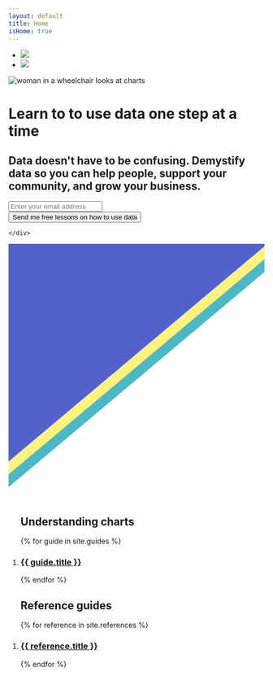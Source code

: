 ```yaml
---
layout: default
title: Home
isHome: true
---
```

 <div class="home-section">  
    <div class="content wrapper">
    <ul class="header-badge">
        <li class="badge-list"><a href="https://figure.nz"><img src="{{site.baseurl}}/assets/img/ChartBadge.svg" /></a></li>
        <li class="badge-list"><a href="https://internetnz.nz"><img src="{{site.baseurl}}/assets/img/inz.svg" /></a></li>
    </ul>
        <img class="home-image" src="{{site.baseurl}}/assets/img/home-image.png" alt="woman in a wheelchair looks at charts">
        <h1>Learn to to use data one step at a time</h1>
        <h2>Data doesn't have to be confusing. Demystify data so you can help people, support your community, and grow your business.</h2> 
        <!-- Begin Mailchimp Signup Form -->
<div id="mc_embed_signup">
<form action="https://figure.us7.list-manage.com/subscribe/post?u=18ecb50cbd5142b2c53c303c5&amp;id=ef91311dbd" method="post" id="mc-embedded-subscribe-form" name="mc-embedded-subscribe-form" class="validate" target="_blank" novalidate>
    <div id="mc_embed_signup_scroll">
	<!-- <label for="mce-EMAIL">Send me lessons on how to use data</label> -->
	<input type="email" value="" name="EMAIL" class="email" id="mce-EMAIL" placeholder="Enter your email address" required>
    <div class="mc-field-group input-group" style="display:none">
    <ul><li><input type="checkbox" value="1" name="group[78057][1]" id="mce-group[78057]-78057-0"><label for="mce-group[78057]-78057-0">Newsletter</label></li>
    <li><input type="checkbox" value="2" name="group[78057][2]" id="mce-group[78057]-78057-1"><label for="mce-group[78057]-78057-1">Legacy Account Holders</label></li>
    <li><input type="checkbox" value="4" name="group[78057][4]" id="mce-group[78057]-78057-2"><label for="mce-group[78057]-78057-2">Event 2020</label></li>
    <li><input type="checkbox" value="8" name="group[78057][8]" id="mce-group[78057]-78057-3" checked><label for="mce-group[78057]-78057-3">Learn about data</label></li>
    </ul>
    </div>
    <!-- real people should not fill this in and expect good things - do not remove this or risk form bot signups-->
    <div style="position: absolute; left: -5000px;" aria-hidden="true"><input type="text" name="b_18ecb50cbd5142b2c53c303c5_ef91311dbd" tabindex="-1" value=""></div>
    <div class="clear"><input type="submit" value="Send me free lessons on how to use data" name="subscribe" id="mc-embedded-subscribe" class="button"></div>
    </div>
</form>
</div>

<!--End mc_embed_signup-->
    </div>
</div>
<div class="svg-stripe">  
    <svg xmlns="http://www.w3.org/2000/svg" viewBox="0 0 100 100" preserveAspectRatio="none" class="svg-stripe hp-topics-svg-top" focusable="false">
        <polygon fill="#5461c8" points="0,-.5 100,-.5 100,1.5 0,1.5"></polygon>
        <polygon fill="#5461c8" points="0,1 100,1 0,85"></polygon>
        <polygon fill="#fbf280" points="0,85 100,1 100,6 0,90"></polygon>
        <polygon fill="#4db7c6" points="0,90 100,6 100,11 0,95"></polygon>
        <polygon fill="#ffffff" points="0,95 100,11 100,17 0,100"></polygon>
    </svg>
</div>

<div class="content wrapper" id="home">
<ol class="post-card-box clearfix">
<h2>Understanding charts</h2>
    {% for guide in site.guides %}
        <li>
            <div class="post-card">
                <a href="{{ guide.url | relative_url }}" class="post-card-image" style="background-image: url( '{{site.baseurl}}/assets/img/list/{{ guide.data }}.png' )"></a>
                <div class="post-card-body">
                    <a href="{{ guide.url | relative_url }}" class="post-card-link"><h3 class="post-card-title">{{ guide.title }}</h3></a>
                </div>
            </div>
        </li>
    {% endfor %}
</ol>
<ol class="post-card-box clearfix">
<h2>Reference guides</h2>
    {% for reference in site.references %}
        <li>
            <div class="post-card">
                <a href="{{ reference.url | relative_url }}" class="post-card-image" style="background-image: url( '{{site.baseurl}}/assets/img/list/{{ reference.data }}.png' )"></a>
                <div class="post-card-body">
                    <a href="{{ reference.url | relative_url }}" class="post-card-link"><h3 class="post-card-title">{{ reference.title }}</h3></a>
                </div>
            </div>
        </li>
    {% endfor %}
</ol>
</div>


 
